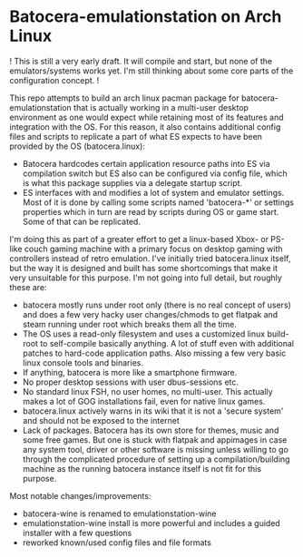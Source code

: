 # Batocera-emulationstation on Arch Linux

! This is still a very early draft. It will compile and start, but none of the emulators/systems works yet. I'm still thinking about some core parts of the configuration concept. !

This repo attempts to build an arch linux pacman package for batocera-emulationstation that is actually working in a multi-user desktop environment as one would expect while retaining most of its features and integration with the OS.
For this reason, it also contains additional config files and scripts to replicate a part of what ES expects to have been provided by the OS (batocera.linux):
* Batocera hardcodes certain application resource paths into ES via compilation switch but ES also can be configured via config file, which is what this package supplies via a delegate startup script.
* ES interfaces with and modifies a lot of system and emulator settings. Most of it is done by calling some scripts named 'batocera-*' or settings properties which in turn are read by scripts during OS or game start. Some of that can be replicated.

I'm doing this as part of a greater effort to get a linux-based Xbox- or PS-like couch gaming machine with a primary focus on desktop gaming with controllers instead of retro emulation. 
I've initially tried batocera.linux itself, but the way it is designed and built has some shortcomings that make it very unsuitable for this purpose. I'm not going into full detail, but roughly these are:
* batocera mostly runs under root only (there is no real concept of users) and does a few very hacky user changes/chmods to get flatpak and steam running under root which breaks them all the time.
* The OS uses a read-only filesystem and uses a customized linux build-root to self-compile basically anything. A lot of stuff even with additional patches to hard-code application paths. Also missing a few very basic linux console tools and binaries.
* If anything, batocera is more like a smartphone firmware. 
* No proper desktop sessions with user dbus-sessions etc.
* No standard linux FSH, no user homes, no multi-user. This actually makes a lot of GOG installations fail, even for native linux games.
* batocera.linux actively warns in its wiki that it is not a 'secure system' and should not be exposed to the internet
* Lack of packages. Batocera has its own store for themes, music and some free games. But one is stuck with flatpak and appimages in case any system tool, driver or other software is missing unless willing to go through the complicated procedure of setting up a compilation/building machine as the running batocera instance itself is not fit for this purpose.

Most notable changes/improvements:
 * batocera-wine is renamed to emulationstation-wine
 * emulationstation-wine install is more powerful and includes a guided installer with a few questions
 * reworked known/used config files and file formats